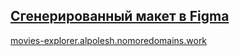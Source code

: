 ## [Сгенерированный макет в Figma](https://www.figma.com/file/WCsASr5SlVG2r2nWNwUZrU/Diploma-(Copy)?node-id=932%3A4182)

[movies-explorer.alpolesh.nomoredomains.work](movies-explorer.alpolesh.nomoredomains.work)


